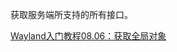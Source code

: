获取服务端所支持的所有接口。

<a href="https://feater.top/wayland/wayland-get-global-object" target="_blank">Wayland入门教程08.06：获取全局对象</a>
